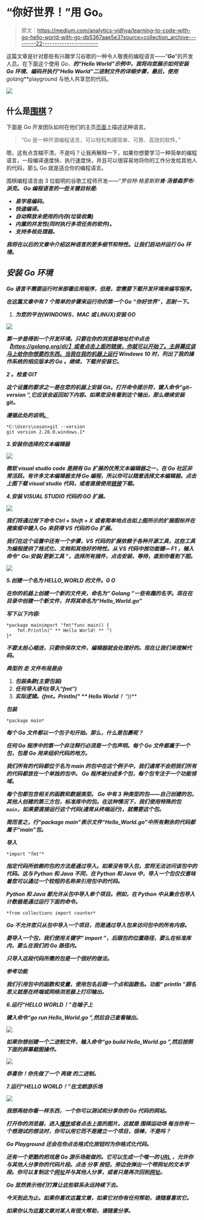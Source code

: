 # “你好世界！”用 Go。

> 原文：<https://medium.com/analytics-vidhya/learning-to-code-with-go-hello-world-with-go-db5367aae5e3?source=collection_archive---------22----------------------->

这篇文章是针对那些有兴趣学习谷歌的一种令人敬畏的编程语言——“***Go***”的开发人员。在下面这个使用 **Go、**的“Hello World”示例中，我将向您展示如何安装 Go 环境、编码并执行“Hello World”二进制文件的详细步骤，最后，使用***golang***playground 与他人共享您的代码。

![](img/eac1accdc39c4fc88353117d34e01268.png)

## 什么是[围棋](https://golang.org/)？

下面是 Go 开发团队如何在他们的主页[页面](https://golang.org/)上描述这种语言。

> “Go 是一种开源编程语言，可以轻松构建简单、可靠、高效的软件。”

嗯，这有点含糊不清，不是吗？让我再解释一下，如果你想要学习一种简单的编程语言，一段编译速度快、执行速度快，并且可以很容易地将你的工作分发给其他人的代码，那么 Go 就是适合你的编程语言。

围棋编程语言由 3 位聪明的谷歌工程师开发——“*罗伯特·格里斯默****肯·汤普森**罗布·派克**。 ***Go*** 编程语言的一些关键目标是:***

*   ***易学易编码。***
*   ***快速编译。***
*   ***自动释放未使用的内存(垃圾收集)***
*   ***内置的并发性(同时执行多项任务的软件)。***
*   ***支持多核处理器。***

***我将在以后的文章中介绍这种语言的更多细节和特性。让我们启动并运行 Go 环境。***

## ***安装 Go 环境***

***Go 语言不需要运行时来部署应用程序，但是，您需要下载开发环境来编写程序。***

***在这篇文章中有 7 个简单的步骤来运行你的第一个 ***Go*** “你好世界”，忍耐一下。***

1.  *****为您的平台(WINDOWS、MAC 或 LINUX)安装 GO*****

***[![](img/39f8fadadf70cfe4310ceb403a64cf37.png)](https://golang.org/dl/)***

***第一步是得到一个开发环境。只要在你的浏览器地址栏中点击【https://golang.org/dl/】或者点击上面的链接，你就可以开始了。主屏幕应该马上给你你想要的东西。当我在我的机器上运行 Windows 10 时，列出了我的操作系统的相应版本的 ***Go*** 。继续，下载并安装它。***

***2 **。检查 GIT*****

***这个设置的要求之一是在您的机器上安装 Git。打开命令提示符，键入命令“git–version ”,它应该会返回如下内容。如果您没有看到这个输出，那么继续安装 git。***

***遵循此处的说明[。](https://git-scm.com/book/en/v2/Getting-Started-Installing-Git)***

```
*C:\Users\sasan>git --version
git version 2.28.0.windows.1*
```

***3.**安装你选择的文本编辑器*****

***[![](img/c99d53a157ebba570e0e11173b5042b3.png)](https://code.visualstudio.com/)***

***微软 visual studio code 是拥有 ***Go*** 扩展的优秀文本编辑器之一，在 **Go** 社区非常活跃。有许多文本编辑器支持 ***Go*** 编程，所以你可以随意选择文本编辑器。点击上图下载 visual studio 代码，或者直接使用[链接](https://code.visualstudio.com/)下载。***

***4.**安装 VISUAL STUDIO 代码的 GO 扩展**。***

***![](img/35d0e91f65662c9788843745eb54a7ff.png)***

***我们将通过按下命令 **Ctrl + Shift + X** 或者简单地点击如上图所示的扩展图标并在搜索框中键入 ***Go*** 来获得 VS 代码的 Go 扩展。***

***我们在这个设置中还有一个步骤，VS 代码的扩展依赖于各种开源工具，这些工具为编程提供了格式化、文档和其他好的特性。从 VS 代码中按功能键— **F1** ，输入命令“ ***Go:安装/更新工具*** ”，选择所有插件，点击安装，等待，直到你看到下图。***

***![](img/557bdb5b31c022829c0909b53747a61d.png)***

***5.**创建一个名为 *HELLO_WORLD 的文件。G* O*****

***在你的机器上创建一个新的文件夹，命名为“ **Golang** ”一些有趣的名字。现在在目录中创建一个新文件，并将其命名为“Hello_World.go”***

***写下以下内容:***

```
*package mainimport "fmt"func main() {
	fmt.Println(" ** Hello World! ** ")
}*
```

***不要太担心缩进，只要你保存文件，编辑器就会处理好的。现在让我们来理解代码。***

***典型的 ***走*** 文件布局是由***

1.  ***包装条款(主要包装)***
2.  ***任何导入语句(导入“fmt”)***
3.  ***实际逻辑。(fmt。Println(" ** Hello World！** "))***

*****包装*****

```
*package main*
```

***每个 ***Go*** 文件都以一个包子句开始。那么，什么是包裹呢？***

***任何 ***Go*** 程序中的第一个非注释行必须是一个包声明。每个 ***Go*** 文件都属于一个包，包是 ***Go*** 用来组织代码的地方。***

***我们所有的代码都位于名为 ***main*** 的包中在这个例子中，我们通常不会把我们所有的代码都放在一个单独的包中。 ***Go*** 程序被分成多个包，每个包专注于一个功能领域。***

***每个包都包含相关的函数和数据类型。 ***Go*** 中有 3 种类型的包——自己创建的包，其他人创建的第三方包，标准库中的包。在这种情况下，我们使用特殊的包`main`，如果要直接运行这个代码(通常从终端运行)，就需要这个包。***

***简而言之，行“package main”表示文件“Hello_World.go”中所有剩余的代码都属于“main”包。***

*****导入*****

```
*import "fmt"*
```

***指定代码所依赖的包的方法是通过导入。如果没有导入包，您将无法访问该包中的代码。这与 Python 和 Java 不同，在 Python 和 Java 中，导入一个包仅仅意味着您可以通过一个较短的名称来引用包中的代码。***

***Python 和 Java 都允许从包中导入单个项目。例如，在 Python 中从集合包导入计数器是通过运行下面的命令。***

```
*from collections import counter*
```

***Go 不允许您只从包中导入一个项目，而是通过导入包来访问包中的所有内容。***

***要导入一个包，我们使用关键字“ ***import*** ”，后跟包的位置路径，要么在标准库内，要么在我们的 ***Go*** 路径内。***

***只导入这段代码所需的包是一个很好的做法。***

*****参考功能*****

***我们引用包中的函数和变量，使用包名后跟一个点和函数名。功能“ ***println*** ”顾名思义就是在终端或网络浏览器上打印输出。***

***6.**运行“HELLO WORLD！”在端子**上***

***键入命令“go run Hello_World.go ”,然后自己查看输出。***

***![](img/e06a722e0dfe0b0a5daf318cf370fba1.png)***

***如果你想创建一个二进制文件，输入命令“go build Hello_World.go ”,然后按照下面的屏幕截图操作。***

***![](img/8bae27cc1ef6163ed4ec58ec84299703.png)***

***恭喜你！你先做了一个 ***再做*** 的二进制。***

***7.**运行“HELLO WORLD！”在戈朗游乐场*****

***![](img/5adceeb59f0ffa850a69ded473b743fe.png)***

***我想再给你看一样东西，一个你可以测试和分享你的 Go 代码的网站。***

***打开你的浏览器，进入[播放](https://play.golang.org/)或者点击上面的图片。这就是 ***围棋运动场*** 每当你有一个想测试的想法时，你可以用它而不是建立一个项目，很棒，不是吗？***

***Go Playground 还会在你点击格式化按钮时为你格式化代码。***

***还有一个更酷的把戏是 ***Go*** 游乐场能做的。它可以生成一个唯一的 [URL](https://play.golang.org/p/k6Ti0Gru39h) ，允许你与其他人分享你的代码片段。点击 ***分享*** 按钮，旁边会弹出一个带网址的文本字段。你可以复制这个[网址](https://play.golang.org/p/k6Ti0Gru39h)并与其他人分享，或者只是再次回到[网址](https://play.golang.org/p/k6Ti0Gru39h)。***

******Go*** 显然表示他们打算让这些联系永远持续下去。***

***今天到此为止。如果你喜欢这篇文章，如果它对你有任何帮助，请随意喜欢它。***

***如果你认为这篇文章对某人有很大帮助，请随意分享。***